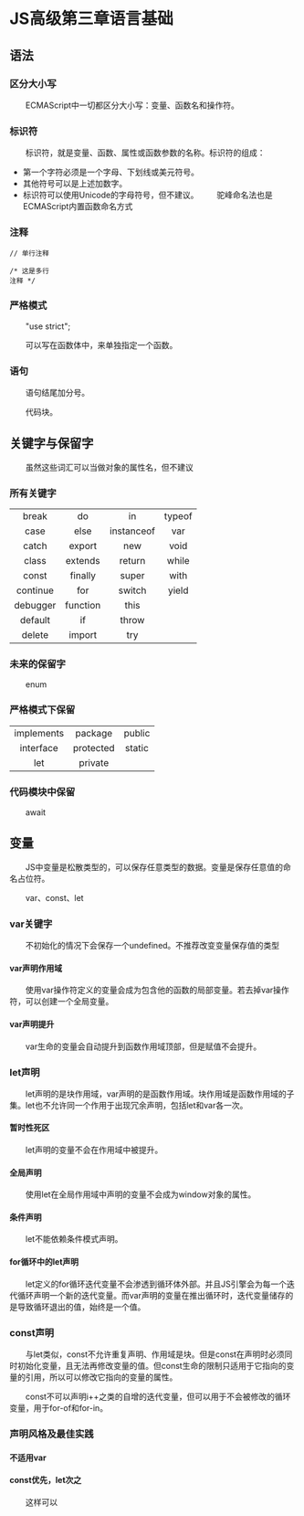 # JS高级第三章语言基础
## 语法
### 区分大小写
&emsp;&emsp;ECMAScript中一切都区分大小写：变量、函数名和操作符。
### 标识符
&emsp;&emsp;标识符，就是变量、函数、属性或函数参数的名称。标识符的组成：
* 第一个字符必须是一个字母、下划线或美元符号。
* 其他符号可以是上述加数字。
* 标识符可以使用Unicode的字母符号，但不建议。
&emsp;&emsp;驼峰命名法也是ECMAScript内置函数命名方式
### 注释
    // 单行注释

    /* 这是多行
    注释 */
### 严格模式
&emsp;&emsp;"use strict";

&emsp;&emsp;可以写在函数体中，来单独指定一个函数。
### 语句
&emsp;&emsp;语句结尾加分号。

&emsp;&emsp;代码块。
## 关键字与保留字
&emsp;&emsp;虽然这些词汇可以当做对象的属性名，但不建议
### 所有关键字
|||||
| :----: | :----: | :----: | :----: |
|break|do|in|typeof|
|case|else|instanceof|var|
|catch|export|new|void|
|class|extends|return|while|
|const|finally|super|with|
|continue|for|switch|yield|
|debugger|function|this|
|default|if|throw|
|delete|import|try|
### 未来的保留字
&emsp;&emsp;enum
### 严格模式下保留
||||
| :----: | :----: | :----: |
|implements|package|public|
|interface|protected|static|
|let|private|
### 代码模块中保留
&emsp;&emsp;await
## 变量
&emsp;&emsp;JS中变量是松散类型的，可以保存任意类型的数据。变量是保存任意值的命名占位符。

&emsp;&emsp;var、const、let
### var关键字
&emsp;&emsp;不初始化的情况下会保存一个undefined。不推荐改变变量保存值的类型
#### var声明作用域
&emsp;&emsp;使用var操作符定义的变量会成为包含他的函数的局部变量。若去掉var操作符，可以创建一个全局变量。
#### var声明提升
&emsp;&emsp;var生命的变量会自动提升到函数作用域顶部，但是赋值不会提升。
### let声明
&emsp;&emsp;let声明的是块作用域，var声明的是函数作用域。块作用域是函数作用域的子集。let也不允许同一个作用于出现冗余声明，包括let和var各一次。
#### 暂时性死区
&emsp;&emsp;let声明的变量不会在作用域中被提升。
#### 全局声明
&emsp;&emsp;使用let在全局作用域中声明的变量不会成为window对象的属性。
#### 条件声明
&emsp;&emsp;let不能依赖条件模式声明。
#### for循环中的let声明
&emsp;&emsp;let定义的for循环迭代变量不会渗透到循环体外部。并且JS引擎会为每一个迭代循环声明一个新的迭代变量。而var声明的变量在推出循环时，迭代变量储存的是导致循环退出的值，始终是一个值。
### const声明
&emsp;&emsp;与let类似，const不允许重复声明、作用域是块。但是const在声明时必须同时初始化变量，且无法再修改变量的值。但const生命的限制只适用于它指向的变量的引用，所以可以修改它指向的变量的属性。

&emsp;&emsp;const不可以声明i++之类的自增的迭代变量，但可以用于不会被修改的循环变量，用于for-of和for-in。
### 声明风格及最佳实践
#### 不适用var
#### const优先，let次之
&emsp;&emsp;这样可以













